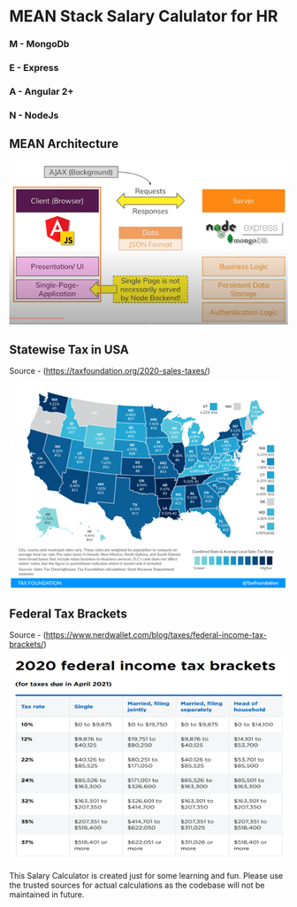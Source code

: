 # MEAN Stack Salary Calulator for HR

### M - MongoDb 
### E - Express  
### A - Angular 2+
### N - NodeJs

## MEAN Architecture
![](https://github.com/vedantbhoj/MEAN-HR/blob/master/Documentation/mean.png)

## Statewise Tax in USA
Source - (https://taxfoundation.org/2020-sales-taxes/)

![](https://github.com/vedantbhoj/MEAN-HR/blob/master/Documentation/stateTax.png)

## Federal Tax Brackets
Source - (https://www.nerdwallet.com/blog/taxes/federal-income-tax-brackets/)

![](https://github.com/vedantbhoj/MEAN-HR/blob/master/Documentation/fedTax.png)

This Salary Calculator is created just for some learning and fun.
Please use the trusted sources for actual calculations as the codebase will not be maintained in future.
